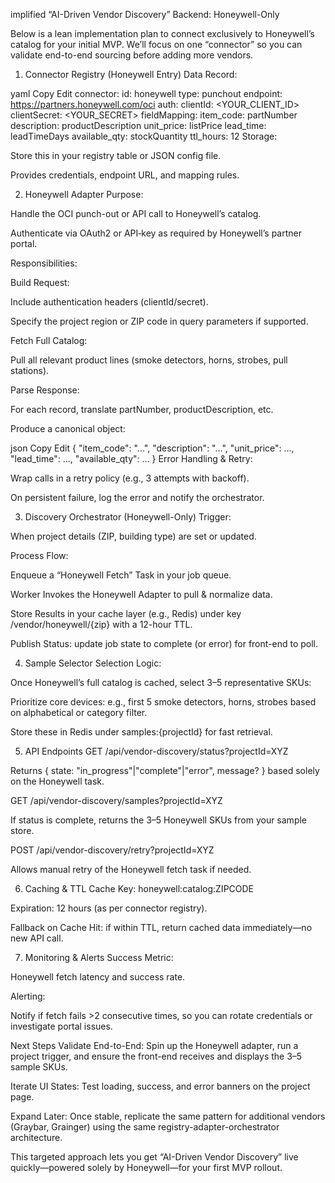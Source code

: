 implified “AI-Driven Vendor Discovery” Backend: Honeywell-Only

Below is a lean implementation plan to connect exclusively to Honeywell’s catalog for your initial MVP. We’ll focus on one “connector” so you can validate end-to-end sourcing before adding more vendors.

1. Connector Registry (Honeywell Entry)
Data Record:

yaml
Copy
Edit
connector:
  id: honeywell
  type: punchout
  endpoint: https://partners.honeywell.com/oci
  auth:
    clientId: <YOUR_CLIENT_ID>
    clientSecret: <YOUR_SECRET>
  fieldMapping:
    item_code: partNumber
    description: productDescription
    unit_price: listPrice
    lead_time: leadTimeDays
    available_qty: stockQuantity
  ttl_hours: 12
Storage:

Store this in your registry table or JSON config file.

Provides credentials, endpoint URL, and mapping rules.

2. Honeywell Adapter
Purpose:

Handle the OCI punch-out or API call to Honeywell’s catalog.

Authenticate via OAuth2 or API‐key as required by Honeywell’s partner portal.

Responsibilities:

Build Request:

Include authentication headers (clientId/secret).

Specify the project region or ZIP code in query parameters if supported.

Fetch Full Catalog:

Pull all relevant product lines (smoke detectors, horns, strobes, pull stations).

Parse Response:

For each record, translate partNumber, productDescription, etc.

Produce a canonical object:

json
Copy
Edit
{
  "item_code": "...",
  "description": "...",
  "unit_price": ...,
  "lead_time": ...,
  "available_qty": ...
}
Error Handling & Retry:

Wrap calls in a retry policy (e.g., 3 attempts with backoff).

On persistent failure, log the error and notify the orchestrator.

3. Discovery Orchestrator (Honeywell-Only)
Trigger:

When project details (ZIP, building type) are set or updated.

Process Flow:

Enqueue a “Honeywell Fetch” Task in your job queue.

Worker Invokes the Honeywell Adapter to pull & normalize data.

Store Results in your cache layer (e.g., Redis) under key /vendor/honeywell/{zip} with a 12-hour TTL.

Publish Status: update job state to complete (or error) for front-end to poll.

4. Sample Selector
Selection Logic:

Once Honeywell’s full catalog is cached, select 3–5 representative SKUs:

Prioritize core devices: e.g., first 5 smoke detectors, horns, strobes based on alphabetical or category filter.

Store these in Redis under samples:{projectId} for fast retrieval.

5. API Endpoints
GET /api/vendor-discovery/status?projectId=XYZ

Returns { state: "in_progress"|"complete"|"error", message? } based solely on the Honeywell task.

GET /api/vendor-discovery/samples?projectId=XYZ

If status is complete, returns the 3–5 Honeywell SKUs from your sample store.

POST /api/vendor-discovery/retry?projectId=XYZ

Allows manual retry of the Honeywell fetch task if needed.

6. Caching & TTL
Cache Key: honeywell:catalog:ZIPCODE

Expiration: 12 hours (as per connector registry).

Fallback on Cache Hit: if within TTL, return cached data immediately—no new API call.

7. Monitoring & Alerts
Success Metric:

Honeywell fetch latency and success rate.

Alerting:

Notify if fetch fails >2 consecutive times, so you can rotate credentials or investigate portal issues.

Next Steps
Validate End-to-End: Spin up the Honeywell adapter, run a project trigger, and ensure the front-end receives and displays the 3–5 sample SKUs.

Iterate UI States: Test loading, success, and error banners on the project page.

Expand Later: Once stable, replicate the same pattern for additional vendors (Graybar, Grainger) using the same registry-adapter-orchestrator architecture.

This targeted approach lets you get “AI-Driven Vendor Discovery” live quickly—powered solely by Honeywell—for your first MVP rollout.

